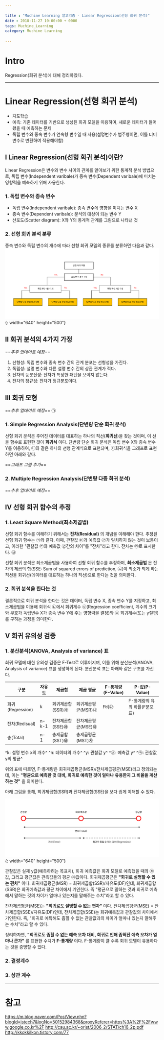 ```yaml
---

title : "Muchine Learning 알고리즘 - Linear Regression(선형 회귀 분석)"
date : 2018-11-27 10:00:00 + 0000
tags: Muchine_Learning
category: Muchine Learning

---
```


# Intro

Regression(회귀 분석)에 대해 정리하였다.

***

# Linear Regression(선형 회귀 분석)

- 지도학습
- 예측: 기존 데이터를 기반으로 생성된 회귀 모델을 이용하여, 새로운 데이터가 들어왔을 때 예측하는 문제
- 독립 변수와 종속 변수가 연속형 변수일 때 사용(설명변수가 범주형이면, 이를 더미 변수로 변환하여 적용해야함)

## Ⅰ Linear Regression(선형 회귀 분석)이란?
Linear Regression은 변수와 변수 사이의 관계를 알아보기 위한 통계적 분석 방법으로, 독립 변수(Independent varibale)가 종속 변수(Dependent varibale)에 미치는 영향력을 예측하기 위해 사용한다.

### 1. 독립 변수와 종속 변수
- 독립 변수(Independent varibale): 종속 변수에 영향을 미치는 변수 X
- 종속 변수(Dependent varibale): 분석의 대상이 되는 변수 Y
- 산포도(Scatter diagram): X와 Y의 통계적 관계를 그림으로 나타낸 것

### 2. 선형 회귀 분석 분류
종속 변수와 독립 변수의 개수에 따라 선형 회귀 모델의 종류를 분류하면 다음과 같다.
![Regression의 종류](/assets/images/2018-11-27-Linear-Regression/1.png){: width="640" height="500"}

## Ⅱ 회귀 분석의 4가지 가정
==*추후 업데이트 예정*==
1. 선형성: 독립 변수와 종속 변수 간의 관계 분포는 선형성을 가진다.
2. 독립성: 설명 변수와 다른 설명 변수 간의 상관 관계가 적다.
3. 잔차의 등분산성: 잔차가 특정한 패턴을 보이지 않는다.
4. 잔차의 정규성: 잔차가 정규분포이다.

## Ⅲ 회귀 모형
==*추후 업데이트 예정*==
㉠

### 1. Simple Regression Analysis(단변량 단순 회귀 분석)
선형 회귀 분석은 주어진 데이터를 대표하는 하나의 직선(**회귀선**)을 찾는 것이며, 이 선을 함수로 표현한 것이 **회귀식** 이다. 단변량 단순 회귀 분석은 독립 변수 X와 종속 변수 Y를 이용하여, ㉡와 같은 하나의 선형 관계식으로 표현되며, ㉡회귀식을 그래프로 표현하면 아래와 같다.

==*그래프 그림 추가*==

### 2. Multiple Regression Analysis(단변량 다중 회귀 분석)
==*추후 업데이트 예정*==

## Ⅳ 선형 회귀 함수의 추정

### 1. Least Square Method(최소제곱법)
선형 회귀 함수를 이해하기 위해서는 **잔차(Residual)** 의 개념을 이해해야 한다. 추정된 선형 회귀 함수는 ㉠와 같다. 이때, 관찰값 ㉢과 예측값 ㉣가 일치하지 않는 것이 보통이고, 이러한 "관찰값 ㉢와 예측값 ㉣간의 차이"를 "잔차"라고 한다. 잔차는 ㉤로 표시한다.
㉥

선형 회귀 분석은 최소제곱법을 사용하여 선형 회귀 함수를 추정하며, **최소제곱법** 은 잔차의 제곱의 합(SSE: Sum of squared errors of prediction, ㉦)이 최소가 되게 하는 직선을 회귀선(데이터를 대표하는 하나의 직선)으로 한다는 것을 의미한다.

### 2. 회귀 분석을 한다는 것
결론적으로 회귀 분석을 한다는 것은 데이터, 독립 변수 X, 종속 변수 Y를 지정하고, 최소제곱법을 이용해 회귀식 ㉡에서 회귀계수 ㉧(Regression coefficient, 계수의 크기와 부호가 독립변수 X가 종속 변수 Y에 주는 영향력을 결정)와 ㉨ 회귀계수(또는 y절편)를 구하는 과정을 의미한다.

## Ⅴ 회귀 유의성 검증

### 1. 분산분석(ANOVA, Analysis of variance) 표
회귀 모델에 대한 유의성 검증은 F-Test로 이루어지며, 이를 위해 분산분석(ANOVA, Analysis of variance) 표를 생성하게 된다. 분산분석 표는 아래와 같은 구조를 가진다.

| 구분 | 자유도 | 제곱합 | 제곱 평균 | F-통계량(F-Value) | P-값(P-Value) |
|--------|----------|--------|--------|--------|--------|
| 회귀(Regression) | k | 회귀제곱합(SSR)㉮| 회귀제곱평균(MSR)㉯ | F비㉰ | F-통계량의 유의 확률(F분포표) |
| 잔차(Redisual) | n-k-1 | 잔차제곱합(SSE)㉱ | 잔차제곱평균(MSE)㉲ |  |  |
| 총(Total) | n-1 | 총제곱합(SST)㉳ | 총제곱평균(MST)㉴ |  |  |

^k: 설명 변수 x의 개수^
^n: 데이터의 개수^
^y: 관찰값 y^
^㉩: 예측값 y^
^㉪: 관찰값 y의 평균^

위의 표에 따르면, F-통계량은 회귀제곱평균(MSR)/잔차제곱평균(MSE)라고 정의되는데, 이는 **"평균으로 예측한 것 대비, 회귀로 예측한 것이 얼마나 유용한지 그 비율을 계산하는 것"** 을 의미한다.

아래 그림을 통해, 회귀제곱합(SSR)과 잔차제곱합(SSE)을 보다 쉽게 이해할 수 있다.

![F-통계량](/assets/images/2018-11-27-Linear-Regression/2.png){: width="640" height="500"}

관찰값은 실제 y값(예측하려는 목표치), 회귀 예측값은 회귀 모델로 예측했을 때의 ㉩값, 그리고 평균값은 관측값들의 평균 ㉪값이다.
회귀제곱평균은 **"회귀로 설명할 수 있는 편차"** 이다. 회귀제곱평균(MSR) = 회귀제곱합(SSR)/자유도(DF)인데, 회귀제곱합(SSR)은 회귀예측값과 평균 차이에서 기인한다. 즉 "평균으로 말하는 것과 회귀로 예측해서 말하는 것의 차이가 얼마나 있는지를 말해주는 수치"라고 할 수 있다.

잔차제곱평균(MSE)는 **"회귀로도 설명할 수 없는 편차"** 이다. 잔차제곱평균(MSE) = 잔차제곱합(SSE)/자유도(DF)인데, 잔차제곱합(SSE)는 회귀예측값과 관찰값의 차이에서 기인한다. 즉, "회귀로 예특해도 좁힐 수 없는 관찰값과의 차이가 얼마나 있는지 말해주는 수치"라고 할 수 있다.

정리하자면, **"회귀로도 좁힐 수 없는 예측 오차 대비, 회귀로 인해 좁혀진 예측 오차가 얼마나 큰가"** 를 표현한 수치가 **F-통계량** 이다. F-통계량이 클 수록 회귀 모델이 유용하다는 것을 증명할 수 있다.

### 2. 결정계수

### 3. 상관 계수

***

# 참고
https://m.blog.naver.com/PostView.nhn?blogId=istech7&logNo=50152984368&proxyReferer=https%3A%2F%2Fwww.google.co.kr%2F
http://cau.ac.kr/~orist/2006_2/STAT/ch16_2p.pdf
http://kkokkilkon.tistory.com/77
